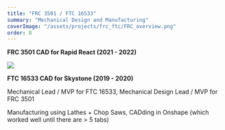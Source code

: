 ```yaml
---
title: "FRC 3501 / FTC 16533"
summary: "Mechanical Design and Manufacturing"
coverImage: "/assets/projects/frc_ftc/FRC_overview.png"
order: 8
---
```


**FRC 3501 CAD for Rapid React (2021 - 2022)**

<img src="/assets/projects/frc_ftc/FTC_overview.png">

**FTC 16533 CAD for Skystone (2019 - 2020)**


Mechanical Lead / MVP for FTC 16533, Mechanical Design Lead / MVP for FRC 3501

Manufacturing using Lathes + Chop Saws, CADding in Onshape (which worked well until there are > 5 tabs)